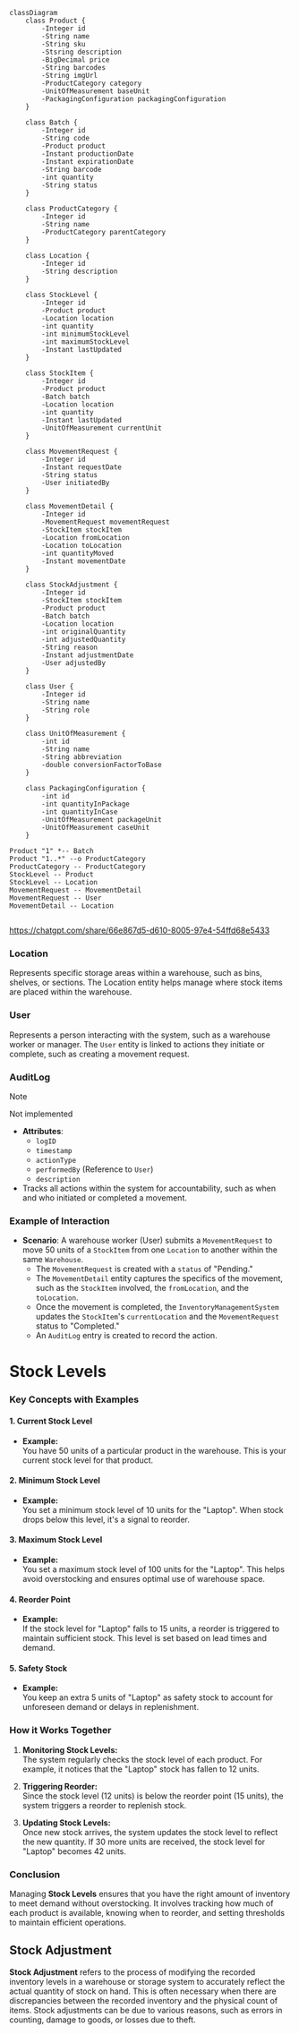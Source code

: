 ``` mermaid
classDiagram
	class Product {
		-Integer id
		-String name
		-String sku
		-Stsring description
		-BigDecimal price
		-String barcodes
		-String imgUrl
		-ProductCategory category
		-UnitOfMeasurement baseUnit
	    -PackagingConfiguration packagingConfiguration
	}
	
	class Batch {
	    -Integer id
	    -String code
	    -Product product
	    -Instant productionDate
	    -Instant expirationDate
		-String barcode
	    -int quantity
	    -String status
	}
	
	class ProductCategory {
		-Integer id
		-String name
		-ProductCategory parentCategory
	}
	
	class Location {
		-Integer id
		-String description
	}
	
	class StockLevel {
	    -Integer id
	    -Product product
	    -Location location
	    -int quantity
	    -int minimumStockLevel
	    -int maximumStockLevel
	    -Instant lastUpdated
	}

	class StockItem {
	    -Integer id
	    -Product product
	    -Batch batch
	    -Location location
	    -int quantity
	    -Instant lastUpdated
	    -UnitOfMeasurement currentUnit
	}

	class MovementRequest {
	    -Integer id
	    -Instant requestDate
	    -String status
	    -User initiatedBy
	}
	
	class MovementDetail {
	    -Integer id
	    -MovementRequest movementRequest
	    -StockItem stockItem
	    -Location fromLocation
	    -Location toLocation
	    -int quantityMoved
	    -Instant movementDate
	}

	class StockAdjustment {
	    -Integer id
	    -StockItem stockItem
	    -Product product
		-Batch batch
	    -Location location
	    -int originalQuantity
	    -int adjustedQuantity
	    -String reason
	    -Instant adjustmentDate
	    -User adjustedBy
	}

	class User {
	    -Integer id
	    -String name
	    -String role
	}

	class UnitOfMeasurement {
	    -int id
	    -String name
	    -String abbreviation
	    -double conversionFactorToBase
	}
	
	class PackagingConfiguration {
	    -int id
	    -int quantityInPackage
	    -int quantityInCase
	    -UnitOfMeasurement packageUnit
	    -UnitOfMeasurement caseUnit
	}

Product "1" *-- Batch
Product "1..*" --o ProductCategory
ProductCategory -- ProductCategory
StockLevel -- Product 
StockLevel -- Location
MovementRequest -- MovementDetail
MovementRequest -- User
MovementDetail -- Location


```

https://chatgpt.com/share/66e867d5-d610-8005-97e4-54ffd68e5433

### Location
Represents specific storage areas within a warehouse, such as bins, shelves, or sections. The Location entity helps manage where stock items are placed within the warehouse.

###  User
Represents a person interacting with the system, such as a warehouse worker or manager. The `User` entity is linked to actions they initiate or complete, such as creating a movement request.

### AuditLog
>[!note]
>Not implemented
- **Attributes**:
    - `logID`
    - `timestamp`
    - `actionType`
    - `performedBy` (Reference to `User`)
    - `description`
- Tracks all actions within the system for accountability, such as when and who initiated or completed a movement.

### **Example of Interaction**

- **Scenario**: A warehouse worker (User) submits a `MovementRequest` to move 50 units of a `StockItem` from one `Location` to another within the same `Warehouse`.
    - The `MovementRequest` is created with a `status` of "Pending."
    - The `MovementDetail` entity captures the specifics of the movement, such as the `StockItem` involved, the `fromLocation`, and the `toLocation`.
    - Once the movement is completed, the `InventoryManagementSystem` updates the `StockItem`'s `currentLocation` and the `MovementRequest` status to "Completed."
    - An `AuditLog` entry is created to record the action.

# Stock Levels

### Key Concepts with Examples

#### 1. **Current Stock Level**

- **Example:**  
    You have 50 units of a particular product in the warehouse. This is your current stock level for that product.

#### 2. **Minimum Stock Level**

- **Example:**  
    You set a minimum stock level of 10 units for the "Laptop". When stock drops below this level, it's a signal to reorder.

#### 3. **Maximum Stock Level**

- **Example:**  
    You set a maximum stock level of 100 units for the "Laptop". This helps avoid overstocking and ensures optimal use of warehouse space.

#### 4. **Reorder Point**

- **Example:**  
    If the stock level for "Laptop" falls to 15 units, a reorder is triggered to maintain sufficient stock. This level is set based on lead times and demand.

#### 5. **Safety Stock**

- **Example:**  
    You keep an extra 5 units of "Laptop" as safety stock to account for unforeseen demand or delays in replenishment.

### How it Works Together

1. **Monitoring Stock Levels:**  
    The system regularly checks the stock level of each product. For example, it notices that the "Laptop" stock has fallen to 12 units.
    
2. **Triggering Reorder:**  
    Since the stock level (12 units) is below the reorder point (15 units), the system triggers a reorder to replenish stock.
    
3. **Updating Stock Levels:**  
    Once new stock arrives, the system updates the stock level to reflect the new quantity. If 30 more units are received, the stock level for "Laptop" becomes 42 units.
    

### Conclusion

Managing **Stock Levels** ensures that you have the right amount of inventory to meet demand without overstocking. It involves tracking how much of each product is available, knowing when to reorder, and setting thresholds to maintain efficient operations.

## Stock Adjustment

**Stock Adjustment** refers to the process of modifying the recorded inventory levels in a warehouse or storage system to accurately reflect the actual quantity of stock on hand. This is often necessary when there are discrepancies between the recorded inventory and the physical count of items. Stock adjustments can be due to various reasons, such as errors in counting, damage to goods, or losses due to theft.